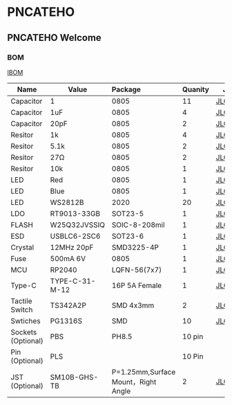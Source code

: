 # PNCATEHO

## PNCATEHO Welcome

### BOM

[IBOM](https://htmlpreview.github.io/?https://github.com/turtle-bazon/PNCATEHO/blob/master/light/ibom_welcome.html)

| Name               | Value          | Package                            | Quanity | JLC                                                                                    | Aliexpress                                                          | Misc                                                                                                                             |
| ------------------ | -------------- | :--------------------------------- | ------- | -------------------------------------------------------------------------------------- | ------------------------------------------------------------------- | -------------------------------------------------------------------------------------------------------------------------------- |
| Capacitor          | 1              | 0805                               | 11      | [JLCPCB](https://jlcpcb.com/partdetail/39123-0805B104K500NT/C38141)                    | [Aliexpress](https://aliexpress.ru/item/1005008523091680.html)      |                                                                                                                                  |
| Capacitor          | 1uF            | 0805                               | 4       | [JLCPCB](https://jlcpcb.com/partdetail/29074-CL21B105KBFNNNE/C28323)                   | [Aliexpress](https://aliexpress.ru/item/1005008523091680.html)      |                                                                                                                                  |
| Capacitor          | 20pF           | 0805                               | 2       | [JLCPCB](https://jlcpcb.com/partdetail/KEMET-C0402C200K4GAC7867/C3839897)              | [Aliexpress](https://aliexpress.ru/item/1005008523091680.html)      |                                                                                                                                  |
| Resitor            | 1k             | 0805                               | 4       | [JLCPCB](https://jlcpcb.com/partdetail/VO-0805_1_1K/C2889437)                          | [Aliexpress](https://aliexpress.ru/item/1005004542788613.html)<br>  |                                                                                                                                  |
| Resitor            | 5.1k           | 0805                               | 2       | [JLCPCB](https://jlcpcb.com/partdetail/C5123602)                                       | [Aliexpress](https://aliexpress.ru/item/1005004542788613.html)<br>  |                                                                                                                                  |
| Resitor            | 27Ω            | 0805                               | 2       | [JLCPCB](https://jlcpcb.com/partdetail/YAGEO-AC0805FR7W27RL/C5120098)                  | [Aliexpress](https://aliexpress.ru/item/1005004542788613.html)<br>  |                                                                                                                                  |
| Resitor            | 10k            | 0805                               | 1       | [JLCPCB](https://jlcpcb.com/partdetail/VO-0805_1_10K/C2889436)                         | [Aliexpress](https://aliexpress.ru/item/1005004542788613.html)<br>  |                                                                                                                                  |
| LED                | Red            | 0805                               | 1       | [JLCPCB](https://jlcpcb.com/partdetail/85425-NCD0805R1/C84256)                         | [Aliexpress](https://aliexpress.ru/item/4000936781234.html)         |                                                                                                                                  |
| LED                | Blue           | 0805                               | 1       | [JLCPCB](https://jlcpcb.com/partdetail/Hubei_KentoElec-C2293/C2293)                    | [Aliexpress](https://aliexpress.ru/item/4000936781234.html)         |                                                                                                                                  |
| LED                | WS2812B        | 2020                               | 20      | [JLCPCB](https://jlcpcb.com/partdetail/Worldsemi-WS2812B2020/C965555)                  | [Aliexpress](https://aliexpress.ru/item/1005005812058130.html)<br>  |                                                                                                                                  |
| LDO                | RT9013-33GB    | SOT23-5                            | 1       | [JLCPCB](https://jlcpcb.com/partdetail/RichtekTech-RT901333GB/C47773)                  | [Aliexpress](https://aliexpress.ru/item/1005009379057215.html)<br>  |                                                                                                                                  |
| FLASH              | W25Q32JVSSIQ   | SOIC-8-208mil                      | 1       | [JLCPCB](https://jlcpcb.com/partdetail/WinbondElec-W25Q32JVSSIQ/C179173)<br>           | [Aliexpress](https://ali.click/ja3ym8)                              |                                                                                                                                  |
| ESD                | USBLC6-2SC6    | SOT23-6                            | 1       | [JLCPCB](https://jlcpcb.com/partdetail/STMicroelectronics-USBLC62SC6/C7519)<br>        | [Aliexpress](https://ali.click/vl3ymq)                              |                                                                                                                                  |
| Crystal            | 12MHz 20pF     | SMD3225-4P                         | 1       | [JLCPCB](https://jlcpcb.com/partdetail/YXC_CrystalOscillators-X322512MSB4SI/C9002)<br> | [Aliexpress](https://aliexpress.ru/item/1005006861125810.html)      |                                                                                                                                  |
| Fuse               | 500mA 6V       | 0805                               | 1       | [JLCPCB](https://jlcpcb.com/partdetail/BHFUSE-BSMD0805_0506V/C883108)<br>              | [Aliexpress](https://aliexpress.ru/item/1005009503064953.html)      |                                                                                                                                  |
| MCU                | RP2040         | LQFN-56(7x7)                       | 1       | [JLCPCB](https://jlcpcb.com/partdetail/RaspberryPi-RP2040/C2040)<br>                   | [Aliexpress](https://aliexpress.ru/item/1005007523217221.html?)     |                                                                                                                                  |
| Type-C             | TYPE-C-31-M-12 | 16P 5A Female                      | 1       | [JLCPCB](https://jlcpcb.com/partdetail/Korean_HropartsElec-TYPE_C_31_M12/C165948)<br>  | [Aliexpress](https://aliexpress.ru/item/1005005260008476.html?)<br> |                                                                                                                                  |
| Tactile Switch     | TS342A2P       | SMD 4x3mm                          | 2       | [JLCPCB](https://jlcpcb.com/partdetail/SHOUHAN-TS342A2P/C398055)                       | [Aliexpress](https://ali.click/1z4ym0l)<br>                         |                                                                                                                                  |
| Swtiches           | PG1316S        | SMD                                | 10      | [JLCPCB](https://jlcpcb.com/partdetail/Kailh-CPG1316S01D02/C42372112)<br>              |                                                                     | [Kailh](https://www.kailhswitch.com/mechanical-keyboard-switches/low-profile-key-switches/kailh-ultra-thin-notebook-switch.html) |
| Sockets (Optional) | PBS            | PH8.5                              | 10 pin  |                                                                                        | [Aliexpress](https://aliexpress.ru/item/1005001621924231.html)<br>  |                                                                                                                                  |
| Pin (Optional)     | PLS            |                                    | 10 Pin  |                                                                                        | [Aliexpress](https://aliexpress.ru/item/1005001708024520.html)<br>  |                                                                                                                                  |
| JST (Optional)     | SM10B-GHS-TB   | P=1.25mm,Surface Mount，Right Angle | 2       | [JLCPCB](https://jlcpcb.com/partdetail/JST-SM10B_GHSTB/C2683602)<br>                   | <br>                                                                | [ChipDip](https://www.chipdip.ru/product/sm10b-ghs-tb-connector-header-surface-mount-right-angle-jst-8033862895)                 |

